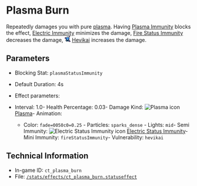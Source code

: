 # Plasma Burn

Repeatedly damages you with pure [plasma](https://ceterai.github.io/MyEnternia/Wiki/Tags/Plasma). Having [Plasma Immunity](https://ceterai.github.io/MyEnternia/Wiki/PlasmaImmunity) blocks the effect, [Electric Immunity](https://ceterai.github.io/MyEnternia/Wiki/ElectricImmunity) minimizes the damage, [Fire Status Immunity](https://ceterai.github.io/MyEnternia/Wiki/FireStatusImmunity) decreases the damage, <img src="https://raw.githubusercontent.com/Ceterai/Enternia/main/stats/effects/ct_hevikai.png" alt="Hevikai icon" loading="lazy" width="auto" height="16px"/> [Hevikai](https://ceterai.github.io/MyEnternia/Wiki/Hevikai) increases the damage.

## Parameters

- Blocking Stat: `plasmaStatusImmunity`
- Default Duration: 4s
- Effect parameters: 

- Interval: 1.0- Health Percentage: 0.03- Damage Kind: <img src="/damage/ct_plasma.png" alt="Plasma icon" loading="lazy" width="16px" height="16px"/> [Plasma](Alternia#damage)- Animation: 

  - Color: `fade=0050c0=0.25`  - Particles: `sparks_dense`  - Lights: `mid`- Semi Immunity: <img src="https://starbounder.org/mediawiki/images/4/42/Status_Electric_Resistance.png" alt="Electric Status Immunity icon" loading="lazy" width="16px" height="16px"/> [Electric Status Immunity](https://starbounder.org/Electric_Resistance)- Mini Immunity: `fireStatusImmunity`- Vulnerability: `hevikai`

## Technical Information

- In-game ID: `ct_plasma_burn`
- File: [`/stats/effects/ct_plasma_burn.statuseffect`](https://github.com/Ceterai/Enternia/blob/main/stats/effects/ct_plasma_burn.statuseffect)
